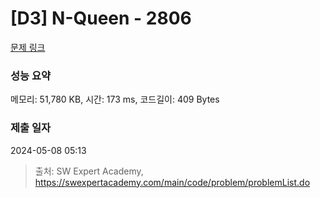 # [D3] N-Queen - 2806 

[문제 링크](https://swexpertacademy.com/main/code/problem/problemDetail.do?contestProbId=AV7GKs06AU0DFAXB) 

### 성능 요약

메모리: 51,780 KB, 시간: 173 ms, 코드길이: 409 Bytes

### 제출 일자

2024-05-08 05:13



> 출처: SW Expert Academy, https://swexpertacademy.com/main/code/problem/problemList.do
